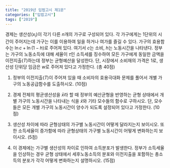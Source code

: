```yaml
---
title: "2019년 입법고시 제1문"
categories: ["입법고시"]
tags: ["2019"]
---
```


경제는 생산성($x_i$)이 각기 다른 $n$개의 가구로 구성되어 있다. 각 가구에게는 1단위의 시간이 주어지는데 가구는 이를 이용하여 일을 하거나 여가를 즐길 수 있다. 가구의 효용함수는 $\ln c + \ln (1 - h)$로 주어져 있다. 여기서 $c$는 소비, $h$는 노동시간을 나타낸다. 정부는 가구의 노동소득에 대해 세율이 $\tau$인 소득세를 징수하여 모든 가구에게 동일한 금액을 이전지출($T$)하는데 정부는 균형예산을 달성한다. 단, 시장에서 소비재의 가격은 1로, 생산성 단위당 임금은 $w$로 주어져 있다고 가정한다. (총 40점)

1) 정부의 이전지출($T$)이 주어져 있을 때 소비자의 효용극대화 문제를 풀어서 개별 가구의 노동공급함수를 도출하시오. (10점)

2) 경제 전체의 평균생산성을 $\bar{x}$라 할 때 정부의 예산균형을 반영하는 균형 상태에서 개별 가구의 노동시간을 나타내는 식을 $\bar{x}$와 기타 모수들의 함수로 구하시오. 단, 모수들은 모든 개별 가구의 노동시간이 양수가 되도록 설정되어 있다고 가정한다. (10점)

3) 생산성 차이에 따라 균형상태의 가구별 노동시간이 어떻게 달라지는지 보이시오. 또한 소득세율이 증가함에 따라 균형상태의 가구별 노동시간이 어떻게 변화하는지 보이시오. (5점)

4) 이 경제에는 가구별 생산성의 차이로 인하여 소득분포가 발생한다. 정부가 소득세율을 인상하는 경우 균형 상태에서 세후노동소득의 분포와 이전지출을 포함하는 총소득의 분포가 각각 어떻게 변화하는지 설명하시오. (15점)
